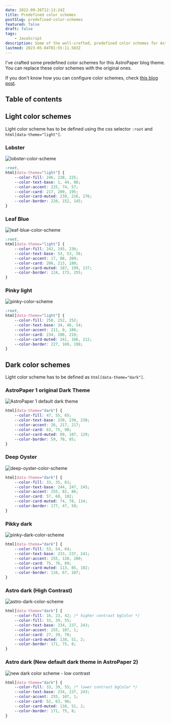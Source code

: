 ```yaml
---
date: 2022-09-26T12:13:24Z
title: Predefined color schemes
postSlug: predefined-color-schemes
featured: false
draft: false
tags:
    - JavaScript
description: Some of the well-crafted, predefined color schemes for AstroPaper blog theme.
lastmod: 2023-05-04T01:55:11.583Z
---
```


I've crafted some predefined color schemes for this AstroPaper blog theme. You can replace these color schemes with the original ones.

If you don't know how you can configure color schemes, check [this blog post](https://astro-paper.pages.dev/posts/customizing-astropaper-theme-color-schemes/).

## Table of contents

## Light color schemes

Light color scheme has to be defined using the css selector `:root` and `html[data-theme="light"]`.

### Lobster

![lobster-color-scheme](https://user-images.githubusercontent.com/53733092/192282447-1d222faf-a3ce-44a9-9cfe-ac873155e5a9.png)

```css
:root,
html[data-theme="light"] {
    --color-fill: 246, 238, 225;
    --color-text-base: 1, 44, 86;
    --color-accent: 225, 74, 57;
    --color-card: 217, 209, 195;
    --color-card-muted: 239, 216, 176;
    --color-border: 220, 152, 145;
}
```

### Leaf Blue

![leaf-blue-color-scheme](https://user-images.githubusercontent.com/53733092/192318782-e80e3c39-54b5-423e-8f4b-9ae60402fc8d.png)

```css
:root,
html[data-theme="light"] {
    --color-fill: 242, 245, 236;
    --color-text-base: 53, 53, 56;
    --color-accent: 17, 88, 209;
    --color-card: 206, 213, 180;
    --color-card-muted: 187, 199, 137;
    --color-border: 124, 173, 255;
}
```

### Pinky light

![pinky-color-scheme](https://user-images.githubusercontent.com/53733092/192286510-892d0042-2d6d-471e-bb72-954221ae2d17.png)

```css
:root,
html[data-theme="light"] {
    --color-fill: 250, 252, 252;
    --color-text-base: 34, 46, 54;
    --color-accent: 211, 0, 106;
    --color-card: 234, 206, 219;
    --color-card-muted: 241, 186, 212;
    --color-border: 227, 169, 198;
}
```

## Dark color schemes

Light color scheme has to be defined as `html[data-theme="dark"]`.

### AstroPaper 1 original Dark Theme

![AstroPaper 1 default dark theme](https://user-images.githubusercontent.com/53733092/215769153-13b0ad8d-5ba2-44b1-af06-e5ae61293f62.png)

```css
html[data-theme="dark"] {
    --color-fill: 47, 55, 65;
    --color-text-base: 230, 230, 230;
    --color-accent: 26, 217, 217;
    --color-card: 63, 75, 90;
    --color-card-muted: 89, 107, 129;
    --color-border: 59, 70, 85;
}
```

### Deep Oyster

![deep-oyster-color-scheme](https://user-images.githubusercontent.com/53733092/192314524-45ec5904-3d8f-450a-9edf-1e32c5e11d6c.png)

```css
html[data-theme="dark"] {
    --color-fill: 33, 35, 61;
    --color-text-base: 244, 247, 245;
    --color-accent: 255, 82, 86;
    --color-card: 57, 60, 102;
    --color-card-muted: 74, 78, 134;
    --color-border: 177, 47, 50;
}
```

### Pikky dark

![pinky-dark-color-scheme](https://user-images.githubusercontent.com/53733092/192307050-fbd55326-911c-4001-87c6-a8ad9378ac2e.png)

```css
html[data-theme="dark"] {
    --color-fill: 53, 54, 64;
    --color-text-base: 233, 237, 241;
    --color-accent: 255, 120, 200;
    --color-card: 75, 76, 89;
    --color-card-muted: 113, 85, 102;
    --color-border: 134, 67, 107;
}
```

### Astro dark (High Contrast)

![astro-dark-color-scheme](https://user-images.githubusercontent.com/53733092/215680520-59427bb0-f4cb-48c0-bccc-f182a428d72d.svg)

```css
html[data-theme="dark"] {
    --color-fill: 16, 23, 42; /* higher contrast bgColor */
    --color-fill: 33, 39, 55;
    --color-text-base: 234, 237, 243;
    --color-accent: 255, 107, 1;
    --color-card: 27, 39, 70;
    --color-card-muted: 138, 51, 2;
    --color-border: 171, 75, 8;
}
```

### Astro dark (New default dark theme in AstroPaper 2)

![new dark color scheme - low contrast](https://user-images.githubusercontent.com/53733092/215772856-d5b7ae35-ddaa-4ed6-b0bf-3fa5dbcf834c.png)

```css
html[data-theme="dark"] {
    --color-fill: 33, 39, 55; /* lower contrast bgColor */
    --color-text-base: 234, 237, 243;
    --color-accent: 255, 107, 1;
    --color-card: 52, 63, 96;
    --color-card-muted: 138, 51, 2;
    --color-border: 171, 75, 8;
}
```
